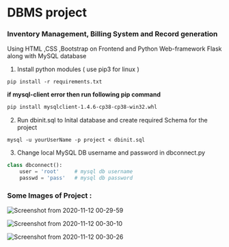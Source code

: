 # DBMS project
###  Inventory Management, Billing System and Record generation
Using HTML ,CSS ,Bootstrap on Frontend and Python Web-framework Flask along with MySQL database

1. Install python modules ( use pip3 for linux )

```linux
pip install -r requirements.txt
```
**if mysql-client error then run following pip command**

```bash
pip install mysqlclient-1.4.6-cp38-cp38-win32.whl
```

2. Run dbinit.sql to Inital database and create required Schema for the project
```
mysql -u yourUserName -p project < dbinit.sql
```

3. Change local MySQL DB username and password in dbconnect.py
```python
class dbconnect():
    user = 'root'     # mysql db username
    passwd = 'pass'   # mysql db password
```

### Some Images of Project :

![Screenshot from 2020-11-12 00-29-59](https://user-images.githubusercontent.com/57535120/98853387-106da600-247f-11eb-96f0-9678130261d0.png)


![Screenshot from 2020-11-12 00-30-10](https://user-images.githubusercontent.com/57535120/98853469-36934600-247f-11eb-98c0-f324f8968a61.png)


![Screenshot from 2020-11-12 00-30-26](https://user-images.githubusercontent.com/57535120/98853524-4448cb80-247f-11eb-86c2-80f7567c3107.png)
